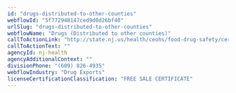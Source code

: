 ```yaml
---
id: "drugs-distributed-to-other-counties"
webflowId: "5f772948147ced9d0d26bf40"
urlSlug: "drugs-distributed-to-other-counties"
webflowName: "Drugs (Distributed to other counties)"
callToActionLink: "http://state.nj.us/health/ceohs/food-drug-safety/cert-free-sale/"
callToActionText: ""
agencyId: nj-health
agencyAdditionalContext: ""
divisionPhone: "(609) 826-4935"
webflowIndustry: "Drug Exports"
licenseCertificationClassification: "FREE SALE CERTIFICATE"
---
```

